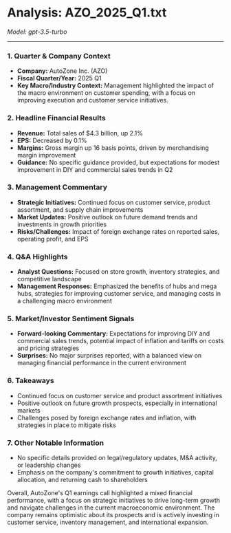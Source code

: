# Analysis: AZO_2025_Q1.txt

*Model: gpt-3.5-turbo*

---

### 1. Quarter & Company Context
- **Company:** AutoZone Inc. (AZO)
- **Fiscal Quarter/Year:** 2025 Q1
- **Key Macro/Industry Context:** Management highlighted the impact of the macro environment on customer spending, with a focus on improving execution and customer service initiatives.

### 2. Headline Financial Results
- **Revenue:** Total sales of $4.3 billion, up 2.1%
- **EPS:** Decreased by 0.1%
- **Margins:** Gross margin up 16 basis points, driven by merchandising margin improvement
- **Guidance:** No specific guidance provided, but expectations for modest improvement in DIY and commercial sales trends in Q2

### 3. Management Commentary
- **Strategic Initiatives:** Continued focus on customer service, product assortment, and supply chain improvements
- **Market Updates:** Positive outlook on future demand trends and investments in growth priorities
- **Risks/Challenges:** Impact of foreign exchange rates on reported sales, operating profit, and EPS

### 4. Q&A Highlights
- **Analyst Questions:** Focused on store growth, inventory strategies, and competitive landscape
- **Management Responses:** Emphasized the benefits of hubs and mega hubs, strategies for improving customer service, and managing costs in a challenging macro environment

### 5. Market/Investor Sentiment Signals
- **Forward-looking Commentary:** Expectations for improving DIY and commercial sales trends, potential impact of inflation and tariffs on costs and pricing strategies
- **Surprises:** No major surprises reported, with a balanced view on managing financial performance in the current environment

### 6. Takeaways
- Continued focus on customer service and product assortment initiatives
- Positive outlook on future growth prospects, especially in international markets
- Challenges posed by foreign exchange rates and inflation, with strategies in place to mitigate risks

### 7. Other Notable Information
- No specific details provided on legal/regulatory updates, M&A activity, or leadership changes
- Emphasis on the company's commitment to growth initiatives, capital allocation, and returning cash to shareholders

Overall, AutoZone's Q1 earnings call highlighted a mixed financial performance, with a focus on strategic initiatives to drive long-term growth and navigate challenges in the current macroeconomic environment. The company remains optimistic about its prospects and is actively investing in customer service, inventory management, and international expansion.